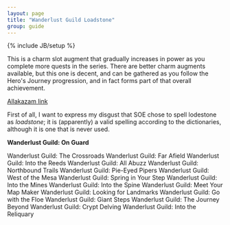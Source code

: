 ```yaml
---
layout: page
title: "Wanderlust Guild Loadstone"
group: guide
---
```

{% include JB/setup %}

This is a charm slot augment that gradually increases in power as you complete more quests in the series.  There are better charm augments available, but this one is decent, and can be gathered as you follow the Hero's Journey progression, and in fact forms part of that overall achievement.

[Allakazam link](http://everquest.allakhazam.com/db/item.html?item=52451)

First of all, I want to express my disgust that SOE chose to spell lodestone as *loadstone*; it is (apparently) a valid spelling according to the dictionaries, although it is one that is never used.

**Wanderlust Guild: On Guard**

Wanderlust Guild: The Crossroads
Wanderlust Guild: Far Afield
Wanderlust Guild: Into the Reeds
Wanderlust Guild: All Abuzz
Wanderlust Guild: Northbound Trails
Wanderlust Guild: Pie-Eyed Pipers
Wanderlust Guild: West of the Mesa
Wanderlust Guild: Spring in Your Step
Wanderlust Guild: Into the Mines
Wanderlust Guild: Into the Spine
Wanderlust Guild: Meet Your Map Maker
Wanderlust Guild: Looking for Landmarks
Wanderlust Guild: Go with the Floe
Wanderlust Guild: Giant Steps
Wanderlust Guild: The Journey Beyond
Wanderlust Guild: Crypt Delving
Wanderlust Guild: Into the Reliquary

